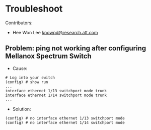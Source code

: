 Troubleshoot
============
Contributors:   
  - Hee Won Lee <knowpd@research.att.com> 

## Problem: ping not working after configuring Mellanox Spectrum Switch
- Cause:  
```
# Log into your switch
(config) # show run
...
interface ethernet 1/13 switchport mode trunk
interface ethernet 1/14 switchport mode trunk
...
```
- Solution:  
```
(config) # no interface ethernet 1/13 switchport mode
(config) # no interface ethernet 1/14 switchport mode
```
